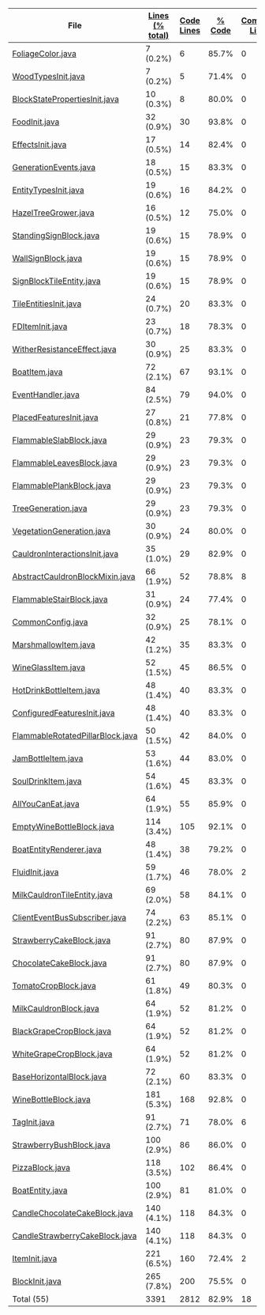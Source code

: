 
|File|[Lines (% total)](https://github.com/ItamarDenkberg/All-You-Can-Eat/tree/1.18.2/Statistics/LinesDescending.md/)|[Code Lines](https://github.com/ItamarDenkberg/All-You-Can-Eat/tree/1.18.2/Statistics/CodeDescending.md/)|[% Code](https://github.com/ItamarDenkberg/All-You-Can-Eat/tree/1.18.2/Statistics/ProportionCodeDescending.md/)|[Comment Lines](https://github.com/ItamarDenkberg/All-You-Can-Eat/tree/1.18.2/Statistics/CommentsDescending.md/)|[% Comment](https://github.com/ItamarDenkberg/All-You-Can-Eat/tree/1.18.2/Statistics/ProportionCommentsDescending.md/)|[Blank Lines](https://github.com/ItamarDenkberg/All-You-Can-Eat/tree/1.18.2/Statistics/BlanksDescending.md/)|[% Blank](https://github.com/ItamarDenkberg/All-You-Can-Eat/tree/1.18.2/Statistics/ProportionBlanksDescending.md/)|
| --- | --- | --- | --- | --- | --- | --- | --- |
|[FoliageColor.java](https://github.com/ItamarDenkberg/All-You-Can-Eat/tree/1.18.2/./src/main/java/io/github/itamardenkberg/allyoucaneat/world/FoliageColor.java)|7 (0.2%)|6|85.7%|0|0.0%|1|14.3%|
|[WoodTypesInit.java](https://github.com/ItamarDenkberg/All-You-Can-Eat/tree/1.18.2/./src/main/java/io/github/itamardenkberg/allyoucaneat/core/init/WoodTypesInit.java)|7 (0.2%)|5|71.4%|0|0.0%|2|28.6%|
|[BlockStatePropertiesInit.java](https://github.com/ItamarDenkberg/All-You-Can-Eat/tree/1.18.2/./src/main/java/io/github/itamardenkberg/allyoucaneat/core/init/BlockStatePropertiesInit.java)|10 (0.3%)|8|80.0%|0|0.0%|2|20.0%|
|[FoodInit.java](https://github.com/ItamarDenkberg/All-You-Can-Eat/tree/1.18.2/./src/main/java/io/github/itamardenkberg/allyoucaneat/core/init/FoodInit.java)|32 (0.9%)|30|93.8%|0|0.0%|2|6.2%|
|[EffectsInit.java](https://github.com/ItamarDenkberg/All-You-Can-Eat/tree/1.18.2/./src/main/java/io/github/itamardenkberg/allyoucaneat/core/init/EffectsInit.java)|17 (0.5%)|14|82.4%|0|0.0%|3|17.6%|
|[GenerationEvents.java](https://github.com/ItamarDenkberg/All-You-Can-Eat/tree/1.18.2/./src/main/java/io/github/itamardenkberg/allyoucaneat/world/GenerationEvents.java)|18 (0.5%)|15|83.3%|0|0.0%|3|16.7%|
|[EntityTypesInit.java](https://github.com/ItamarDenkberg/All-You-Can-Eat/tree/1.18.2/./src/main/java/io/github/itamardenkberg/allyoucaneat/core/init/EntityTypesInit.java)|19 (0.6%)|16|84.2%|0|0.0%|3|15.8%|
|[HazelTreeGrower.java](https://github.com/ItamarDenkberg/All-You-Can-Eat/tree/1.18.2/./src/main/java/io/github/itamardenkberg/allyoucaneat/world/features/tree/HazelTreeGrower.java)|16 (0.5%)|12|75.0%|0|0.0%|4|25.0%|
|[StandingSignBlock.java](https://github.com/ItamarDenkberg/All-You-Can-Eat/tree/1.18.2/./src/main/java/io/github/itamardenkberg/allyoucaneat/common/blocks/StandingSignBlock.java)|19 (0.6%)|15|78.9%|0|0.0%|4|21.1%|
|[WallSignBlock.java](https://github.com/ItamarDenkberg/All-You-Can-Eat/tree/1.18.2/./src/main/java/io/github/itamardenkberg/allyoucaneat/common/blocks/WallSignBlock.java)|19 (0.6%)|15|78.9%|0|0.0%|4|21.1%|
|[SignBlockTileEntity.java](https://github.com/ItamarDenkberg/All-You-Can-Eat/tree/1.18.2/./src/main/java/io/github/itamardenkberg/allyoucaneat/common/tileentities/SignBlockTileEntity.java)|19 (0.6%)|15|78.9%|0|0.0%|4|21.1%|
|[TileEntitiesInit.java](https://github.com/ItamarDenkberg/All-You-Can-Eat/tree/1.18.2/./src/main/java/io/github/itamardenkberg/allyoucaneat/core/init/TileEntitiesInit.java)|24 (0.7%)|20|83.3%|0|0.0%|4|16.7%|
|[FDItemInit.java](https://github.com/ItamarDenkberg/All-You-Can-Eat/tree/1.18.2/./src/main/java/io/github/itamardenkberg/allyoucaneat/core/integrations/farmersdelight/init/FDItemInit.java)|23 (0.7%)|18|78.3%|0|0.0%|5|21.7%|
|[WitherResistanceEffect.java](https://github.com/ItamarDenkberg/All-You-Can-Eat/tree/1.18.2/./src/main/java/io/github/itamardenkberg/allyoucaneat/common/effects/WitherResistanceEffect.java)|30 (0.9%)|25|83.3%|0|0.0%|5|16.7%|
|[BoatItem.java](https://github.com/ItamarDenkberg/All-You-Can-Eat/tree/1.18.2/./src/main/java/io/github/itamardenkberg/allyoucaneat/common/items/BoatItem.java)|72 (2.1%)|67|93.1%|0|0.0%|5|6.9%|
|[EventHandler.java](https://github.com/ItamarDenkberg/All-You-Can-Eat/tree/1.18.2/./src/main/java/io/github/itamardenkberg/allyoucaneat/common/events/EventHandler.java)|84 (2.5%)|79|94.0%|0|0.0%|5|6.0%|
|[PlacedFeaturesInit.java](https://github.com/ItamarDenkberg/All-You-Can-Eat/tree/1.18.2/./src/main/java/io/github/itamardenkberg/allyoucaneat/world/features/PlacedFeaturesInit.java)|27 (0.8%)|21|77.8%|0|0.0%|6|22.2%|
|[FlammableSlabBlock.java](https://github.com/ItamarDenkberg/All-You-Can-Eat/tree/1.18.2/./src/main/java/io/github/itamardenkberg/allyoucaneat/common/blocks/FlammableSlabBlock.java)|29 (0.9%)|23|79.3%|0|0.0%|6|20.7%|
|[FlammableLeavesBlock.java](https://github.com/ItamarDenkberg/All-You-Can-Eat/tree/1.18.2/./src/main/java/io/github/itamardenkberg/allyoucaneat/common/blocks/FlammableLeavesBlock.java)|29 (0.9%)|23|79.3%|0|0.0%|6|20.7%|
|[FlammablePlankBlock.java](https://github.com/ItamarDenkberg/All-You-Can-Eat/tree/1.18.2/./src/main/java/io/github/itamardenkberg/allyoucaneat/common/blocks/FlammablePlankBlock.java)|29 (0.9%)|23|79.3%|0|0.0%|6|20.7%|
|[TreeGeneration.java](https://github.com/ItamarDenkberg/All-You-Can-Eat/tree/1.18.2/./src/main/java/io/github/itamardenkberg/allyoucaneat/world/gen/TreeGeneration.java)|29 (0.9%)|23|79.3%|0|0.0%|6|20.7%|
|[VegetationGeneration.java](https://github.com/ItamarDenkberg/All-You-Can-Eat/tree/1.18.2/./src/main/java/io/github/itamardenkberg/allyoucaneat/world/gen/VegetationGeneration.java)|30 (0.9%)|24|80.0%|0|0.0%|6|20.0%|
|[CauldronInteractionsInit.java](https://github.com/ItamarDenkberg/All-You-Can-Eat/tree/1.18.2/./src/main/java/io/github/itamardenkberg/allyoucaneat/core/init/CauldronInteractionsInit.java)|35 (1.0%)|29|82.9%|0|0.0%|6|17.1%|
|[AbstractCauldronBlockMixin.java](https://github.com/ItamarDenkberg/All-You-Can-Eat/tree/1.18.2/./src/main/java/io/github/itamardenkberg/allyoucaneat/mixins/AbstractCauldronBlockMixin.java)|66 (1.9%)|52|78.8%|8|12.1%|6|9.1%|
|[FlammableStairBlock.java](https://github.com/ItamarDenkberg/All-You-Can-Eat/tree/1.18.2/./src/main/java/io/github/itamardenkberg/allyoucaneat/common/blocks/FlammableStairBlock.java)|31 (0.9%)|24|77.4%|0|0.0%|7|22.6%|
|[CommonConfig.java](https://github.com/ItamarDenkberg/All-You-Can-Eat/tree/1.18.2/./src/main/java/io/github/itamardenkberg/allyoucaneat/core/config/CommonConfig.java)|32 (0.9%)|25|78.1%|0|0.0%|7|21.9%|
|[MarshmallowItem.java](https://github.com/ItamarDenkberg/All-You-Can-Eat/tree/1.18.2/./src/main/java/io/github/itamardenkberg/allyoucaneat/common/items/MarshmallowItem.java)|42 (1.2%)|35|83.3%|0|0.0%|7|16.7%|
|[WineGlassItem.java](https://github.com/ItamarDenkberg/All-You-Can-Eat/tree/1.18.2/./src/main/java/io/github/itamardenkberg/allyoucaneat/common/items/WineGlassItem.java)|52 (1.5%)|45|86.5%|0|0.0%|7|13.5%|
|[HotDrinkBottleItem.java](https://github.com/ItamarDenkberg/All-You-Can-Eat/tree/1.18.2/./src/main/java/io/github/itamardenkberg/allyoucaneat/common/items/HotDrinkBottleItem.java)|48 (1.4%)|40|83.3%|0|0.0%|8|16.7%|
|[ConfiguredFeaturesInit.java](https://github.com/ItamarDenkberg/All-You-Can-Eat/tree/1.18.2/./src/main/java/io/github/itamardenkberg/allyoucaneat/world/features/ConfiguredFeaturesInit.java)|48 (1.4%)|40|83.3%|0|0.0%|8|16.7%|
|[FlammableRotatedPillarBlock.java](https://github.com/ItamarDenkberg/All-You-Can-Eat/tree/1.18.2/./src/main/java/io/github/itamardenkberg/allyoucaneat/common/blocks/FlammableRotatedPillarBlock.java)|50 (1.5%)|42|84.0%|0|0.0%|8|16.0%|
|[JamBottleItem.java](https://github.com/ItamarDenkberg/All-You-Can-Eat/tree/1.18.2/./src/main/java/io/github/itamardenkberg/allyoucaneat/common/items/JamBottleItem.java)|53 (1.6%)|44|83.0%|0|0.0%|9|17.0%|
|[SoulDrinkItem.java](https://github.com/ItamarDenkberg/All-You-Can-Eat/tree/1.18.2/./src/main/java/io/github/itamardenkberg/allyoucaneat/common/items/SoulDrinkItem.java)|54 (1.6%)|45|83.3%|0|0.0%|9|16.7%|
|[AllYouCanEat.java](https://github.com/ItamarDenkberg/All-You-Can-Eat/tree/1.18.2/./src/main/java/io/github/itamardenkberg/allyoucaneat/AllYouCanEat.java)|64 (1.9%)|55|85.9%|0|0.0%|9|14.1%|
|[EmptyWineBottleBlock.java](https://github.com/ItamarDenkberg/All-You-Can-Eat/tree/1.18.2/./src/main/java/io/github/itamardenkberg/allyoucaneat/common/blocks/EmptyWineBottleBlock.java)|114 (3.4%)|105|92.1%|0|0.0%|9|7.9%|
|[BoatEntityRenderer.java](https://github.com/ItamarDenkberg/All-You-Can-Eat/tree/1.18.2/./src/main/java/io/github/itamardenkberg/allyoucaneat/client/render/entity/BoatEntityRenderer.java)|48 (1.4%)|38|79.2%|0|0.0%|10|20.8%|
|[FluidInit.java](https://github.com/ItamarDenkberg/All-You-Can-Eat/tree/1.18.2/./src/main/java/io/github/itamardenkberg/allyoucaneat/core/init/FluidInit.java)|59 (1.7%)|46|78.0%|2|3.4%|11|18.6%|
|[MilkCauldronTileEntity.java](https://github.com/ItamarDenkberg/All-You-Can-Eat/tree/1.18.2/./src/main/java/io/github/itamardenkberg/allyoucaneat/common/tileentities/MilkCauldronTileEntity.java)|69 (2.0%)|58|84.1%|0|0.0%|11|15.9%|
|[ClientEventBusSubscriber.java](https://github.com/ItamarDenkberg/All-You-Can-Eat/tree/1.18.2/./src/main/java/io/github/itamardenkberg/allyoucaneat/core/util/ClientEventBusSubscriber.java)|74 (2.2%)|63|85.1%|0|0.0%|11|14.9%|
|[StrawberryCakeBlock.java](https://github.com/ItamarDenkberg/All-You-Can-Eat/tree/1.18.2/./src/main/java/io/github/itamardenkberg/allyoucaneat/common/blocks/StrawberryCakeBlock.java)|91 (2.7%)|80|87.9%|0|0.0%|11|12.1%|
|[ChocolateCakeBlock.java](https://github.com/ItamarDenkberg/All-You-Can-Eat/tree/1.18.2/./src/main/java/io/github/itamardenkberg/allyoucaneat/common/blocks/ChocolateCakeBlock.java)|91 (2.7%)|80|87.9%|0|0.0%|11|12.1%|
|[TomatoCropBlock.java](https://github.com/ItamarDenkberg/All-You-Can-Eat/tree/1.18.2/./src/main/java/io/github/itamardenkberg/allyoucaneat/common/blocks/TomatoCropBlock.java)|61 (1.8%)|49|80.3%|0|0.0%|12|19.7%|
|[MilkCauldronBlock.java](https://github.com/ItamarDenkberg/All-You-Can-Eat/tree/1.18.2/./src/main/java/io/github/itamardenkberg/allyoucaneat/common/blocks/MilkCauldronBlock.java)|64 (1.9%)|52|81.2%|0|0.0%|12|18.8%|
|[BlackGrapeCropBlock.java](https://github.com/ItamarDenkberg/All-You-Can-Eat/tree/1.18.2/./src/main/java/io/github/itamardenkberg/allyoucaneat/common/blocks/BlackGrapeCropBlock.java)|64 (1.9%)|52|81.2%|0|0.0%|12|18.8%|
|[WhiteGrapeCropBlock.java](https://github.com/ItamarDenkberg/All-You-Can-Eat/tree/1.18.2/./src/main/java/io/github/itamardenkberg/allyoucaneat/common/blocks/WhiteGrapeCropBlock.java)|64 (1.9%)|52|81.2%|0|0.0%|12|18.8%|
|[BaseHorizontalBlock.java](https://github.com/ItamarDenkberg/All-You-Can-Eat/tree/1.18.2/./src/main/java/io/github/itamardenkberg/allyoucaneat/common/blocks/BaseHorizontalBlock.java)|72 (2.1%)|60|83.3%|0|0.0%|12|16.7%|
|[WineBottleBlock.java](https://github.com/ItamarDenkberg/All-You-Can-Eat/tree/1.18.2/./src/main/java/io/github/itamardenkberg/allyoucaneat/common/blocks/WineBottleBlock.java)|181 (5.3%)|168|92.8%|0|0.0%|13|7.2%|
|[TagInit.java](https://github.com/ItamarDenkberg/All-You-Can-Eat/tree/1.18.2/./src/main/java/io/github/itamardenkberg/allyoucaneat/core/init/TagInit.java)|91 (2.7%)|71|78.0%|6|6.6%|14|15.4%|
|[StrawberryBushBlock.java](https://github.com/ItamarDenkberg/All-You-Can-Eat/tree/1.18.2/./src/main/java/io/github/itamardenkberg/allyoucaneat/common/blocks/StrawberryBushBlock.java)|100 (2.9%)|86|86.0%|0|0.0%|14|14.0%|
|[PizzaBlock.java](https://github.com/ItamarDenkberg/All-You-Can-Eat/tree/1.18.2/./src/main/java/io/github/itamardenkberg/allyoucaneat/common/blocks/PizzaBlock.java)|118 (3.5%)|102|86.4%|0|0.0%|16|13.6%|
|[BoatEntity.java](https://github.com/ItamarDenkberg/All-You-Can-Eat/tree/1.18.2/./src/main/java/io/github/itamardenkberg/allyoucaneat/common/entities/vehicle/BoatEntity.java)|100 (2.9%)|81|81.0%|0|0.0%|19|19.0%|
|[CandleChocolateCakeBlock.java](https://github.com/ItamarDenkberg/All-You-Can-Eat/tree/1.18.2/./src/main/java/io/github/itamardenkberg/allyoucaneat/common/blocks/CandleChocolateCakeBlock.java)|140 (4.1%)|118|84.3%|0|0.0%|22|15.7%|
|[CandleStrawberryCakeBlock.java](https://github.com/ItamarDenkberg/All-You-Can-Eat/tree/1.18.2/./src/main/java/io/github/itamardenkberg/allyoucaneat/common/blocks/CandleStrawberryCakeBlock.java)|140 (4.1%)|118|84.3%|0|0.0%|22|15.7%|
|[ItemInit.java](https://github.com/ItamarDenkberg/All-You-Can-Eat/tree/1.18.2/./src/main/java/io/github/itamardenkberg/allyoucaneat/core/init/ItemInit.java)|221 (6.5%)|160|72.4%|2|0.9%|59|26.7%|
|[BlockInit.java](https://github.com/ItamarDenkberg/All-You-Can-Eat/tree/1.18.2/./src/main/java/io/github/itamardenkberg/allyoucaneat/core/init/BlockInit.java)|265 (7.8%)|200|75.5%|0|0.0%|65|24.5%|
|Total (55)|3391|2812|82.9%|18| 0.5%|561|16.5%|